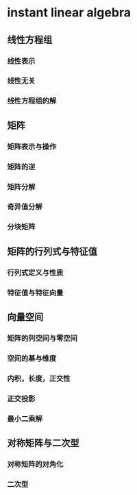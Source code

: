 # instant linear algebra

## 线性方程组
### 线性表示
### 线性无关
### 线性方程组的解

## 矩阵
### 矩阵表示与操作
### 矩阵的逆
### 矩阵分解
### 奇异值分解
### 分块矩阵

## 矩阵的行列式与特征值
### 行列式定义与性质
### 特征值与特征向量

## 向量空间
### 矩阵的列空间与零空间
### 空间的基与维度
### 内积，长度，正交性
### 正交投影
### 最小二乘解

## 对称矩阵与二次型
### 对称矩阵的对角化
### 二次型
